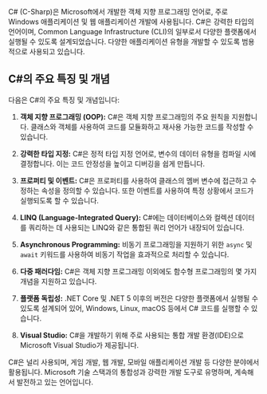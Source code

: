 C# (C-Sharp)은 Microsoft에서 개발한 객체 지향 프로그래밍 언어로, 주로 Windows 애플리케이션 및 웹 애플리케이션 개발에 사용됩니다. C#은 강력한 타입의 언어이며, Common Language Infrastructure (CLI)의 일부로서 다양한 플랫폼에서 실행될 수 있도록 설계되었습니다. 다양한 애플리케이션 유형을 개발할 수 있도록 범용적으로 사용되고 있습니다.

## C#의 주요 특징 및 개념

다음은 C#의 주요 특징 및 개념입니다:

1. **객체 지향 프로그래밍 (OOP):** C#은 객체 지향 프로그래밍의 주요 원칙을 지원합니다. 클래스와 객체를 사용하여 코드를 모듈화하고 재사용 가능한 코드를 작성할 수 있습니다.

2. **강력한 타입 지정:** C#은 정적 타입 지정 언어로, 변수의 데이터 유형을 컴파일 시에 결정합니다. 이는 코드 안정성을 높이고 디버깅을 쉽게 만듭니다.

3. **프로퍼티 및 이벤트:** C#은 프로퍼티를 사용하여 클래스의 멤버 변수에 접근하고 수정하는 속성을 정의할 수 있습니다. 또한 이벤트를 사용하여 특정 상황에서 코드가 실행되도록 할 수 있습니다.

4. **LINQ (Language-Integrated Query):** C#에는 데이터베이스와 컬렉션 데이터를 쿼리하는 데 사용되는 LINQ와 같은 통합된 쿼리 언어가 내장되어 있습니다.

5. **Asynchronous Programming:** 비동기 프로그래밍을 지원하기 위한 `async` 및 `await` 키워드를 사용하여 비동기 작업을 효과적으로 처리할 수 있습니다.

6. **다중 패러다임:** C#은 객체 지향 프로그래밍 이외에도 함수형 프로그래밍의 몇 가지 개념을 지원하고 있습니다.

7. **플랫폼 독립성:** .NET Core 및 .NET 5 이후의 버전은 다양한 플랫폼에서 실행될 수 있도록 설계되어 있어, Windows, Linux, macOS 등에서 C# 코드를 실행할 수 있습니다.

8. **Visual Studio:** C#을 개발하기 위해 주로 사용되는 통합 개발 환경(IDE)으로 Microsoft Visual Studio가 제공됩니다.

C#은 널리 사용되며, 게임 개발, 웹 개발, 모바일 애플리케이션 개발 등 다양한 분야에서 활용됩니다. Microsoft 기술 스택과의 통합성과 강력한 개발 도구로 유명하며, 계속해서 발전하고 있는 언어입니다.
